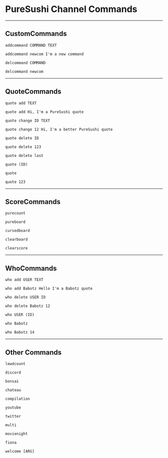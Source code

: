 # PureSushi Channel Commands

---
## CustomCommands

```
addcommand COMMAND TEXT

addcommand newcom I'm a new command
```
```
delcommand COMMAND

delcommand newcom
```
---
## QuoteCommands

```
quote add TEXT

quote add Hi, I'm a PureSushi quote
```
```
quote change ID TEXT

quote change 12 Hi, I'm a better PureSushi quote
```
```
quote delete ID

quote delete 123

quote delete last
```
```
quote (ID)

quote

quote 123
```
---
## ScoreCommands

```
purecount
```
```
pureboard
```
```
cursedboard
```
```
clearboard
```
```
clearscore
```
---
## WhoCommands

```
who add USER TEXT

who add Babotz Hello I'm a Babotz quote
```
```
who delete USER ID

who delete Babotz 12
```
```
who USER (ID)

who Babotz

who Babotz 14
```

---
## Other Commands

```
lewdcount
```
```
discord
```
```
bonsai
```
```
chateau
```
```
compilation
```
```
youtube
```
```
twitter
```
```
multi
```
```
movienight
```
```
fiona
```
```
welcome [ARG]
```

